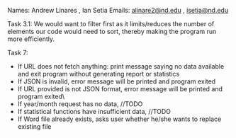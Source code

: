 Names: Andrew Linares , Ian Setia
Emails: alinare2@nd.edu , isetia@nd.edu

Task 3.1: We would want to filter first as it limits/reduces the number of elements our code would need to sort, thereby making the program run more efficiently.

Task 7:
- If URL does not fetch anything: print message saying no data available and exit program without generating report or statistics
- If JSON is invalid, error message will be printed and program exited
- If URL provided is not JSON format, error message will be printed and program exited\
- If year/month request has no data, //TODO
- If statistical functions have insufficient data, //TODO
- If Word file already exists, asks user whether he/she wants to replace existing file
